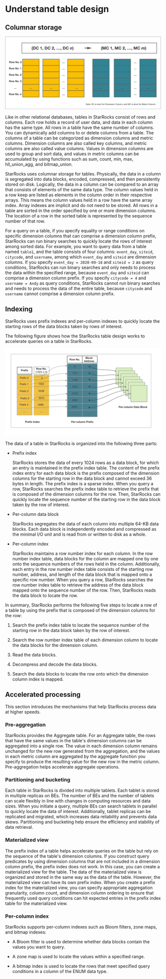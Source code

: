 # Understand table design

## Columnar storage

![Columnar Storage](../assets/3.1-1.png)

Like in other relational databases, tables in StarRocks consist of rows and columns. Each row holds a record of user data, and data in each column has the same type. All rows in a table have the same number of columns. You can dynamically add columns to or delete columns from a table. The columns of a table can be categorized as dimension columns and metric columns. Dimension columns are also called key columns, and metric columns are also called value columns. Values in dimension columns are used to group and sort data, and values in metric columns can be accumulated by using functions such as sum, count, min, max, hll_union_agg, and bitmap_union.

StarRocks uses columnar storage for tables. Physically, the data in a column is segregated into data blocks, encoded, compressed, and then persistently stored on disk. Logically, the data in a column can be compared to an array that consists of elements of the same data type. The column values held in a row keep are listed as elements in the column order in their respective arrays. This means the column values held in a row have the same array index. Array indexes are implicit and do not need to be stored. All rows in a table are sorted in the order specified by one or more dimension columns. The location of a row in the sorted table is represented by the sequence number of that row.

For a query on a table, if you specify equality or range conditions on specific dimension columns that can comprise a dimension column prefix, StarRocks can run binary searches to quickly locate the rows of interest among sorted data. For example, you want to query data from a table named `table1`, and the table consists of four columns: `event_day`, `siteid`, `citycode`, and `username`, among which `event_day` and `siteid` are dimension columns. If you specify `event_day = 2020-09-18` and `siteid = 2` as query conditions, StarRocks can run binary searches and only needs to process the data within the specified range, because `event_day` and `siteid` can comprise a dimension column prefix. If you specify `citycode = 4` and `username = Andy` as query conditions, StarRocks cannot run binary searches and needs to process the data of the entire table, because `citycode` and `username` cannot comprise a dimension column prefix.

## Indexing

StarRocks uses prefix indexes and per-column indexes to quickly locate the starting rows of the data blocks taken by rows of interest.

The following figure shows how the StarRocks table design works to accelerate queries on a table in StarRocks.

![Indexing Overview](../assets/3.1-2.png)

The data of a table in StarRocks is organized into the following three parts:

- Prefix index
  
  StarRocks stores the data of every 1024 rows as a data block, for which an entry is maintained in the prefix index table. The content of the prefix index entry for each data block is the prefix composed of the dimension columns for the starting row in the data block and cannot exceed 36 bytes in length. The prefix index is a sparse index. When you query a row, StarRocks searches the prefix index table to retrieve the prefix that is composed of the dimension columns for the row. Then, StarRocks can quickly locate the sequence number of the starting row in the data block taken by the row of interest.

- Per-column data block
  
  StarRocks segregates the data of each column into multiple 64-KB data blocks. Each data block is independently encoded and compressed as the minimal I/O unit and is read from or written to disk as a whole.

- Per-column index
  
  StarRocks maintains a row number index for each column. In the row number index table, data blocks for the column are mapped one by one onto the sequence numbers of the rows held in the column. Additionally, each entry in the row number index table consists of the starting row number, address, and length of the data block that is mapped onto a specific row number. When you query a row, StarRocks searches the row number index table to retrieve the address of the data block mapped onto the sequence number of the row. Then, StarRocks reads the data block to locate the row.

In summary, StarRocks performs the following five steps to locate a row of a table by using the prefix that is composed of the dimension columns for the row:

1. Search the prefix index table to locate the sequence number of the starting row in the data block taken by the row of interest.

2. Search the row number index table of each dimension column to locate the data blocks for the dimension column.

3. Read the data blocks.

4. Decompress and decode the data blocks.

5. Search the data blocks to locate the row onto which the dimension column index is mapped.

## Accelerated processing

This section introduces the mechanisms that help StarRocks process data at higher speeds.

### Pre-aggregation

StarRocks provides the Aggregate table. For an Aggregate table, the rows that have the same values in the table's dimension columns can be aggregated into a single row. The value in each dimension column remains unchanged for the new row generated from the aggregation, and the values in each metric column are aggregated by the aggregate function you specify to produce the resulting value for the new row in the metric column. Pre-aggregation helps accelerate aggregate operations.

### Partitioning and bucketing

Each table in StarRocks is divided into multiple tablets. Each tablet is stored in multiple replicas on BEs. The number of BEs and the number of tablets can scale flexibly in line with changes in computing resources and data sizes. When you initiate a query, multiple BEs can search tablets in parallel to quickly locate the data of interest. Additionally, tablet replicas can be replicated and migrated, which increases data reliability and prevents data skews. Partitioning and bucketing help ensure the efficiency and stability of data retrieval.

### Materialized view

The prefix index of a table helps accelerate queries on the table but rely on the sequence of the table's dimension columns. If you construct query predicates by using dimension columns that are not included in a dimension column prefix, the prefix index does not work. In this case, you can create a materialized view for the table. The data of the materialized view is organized and stored in the same way as the data of the table. However, the materialized view can have its own prefix index. When you create a prefix index for the materialized view, you can specify appropriate aggregation granularity, column count, and dimension column ordering to ensure that frequently used query conditions can hit expected entries in the prefix index table for the materialized view.

### Per-column index

StarRocks supports per-column indexes such as Bloom filters, zone maps, and bitmap indexes:

- A Bloom filter is used to determine whether data blocks contain the values you want to query.

- A zone map is used to locate the values within a specified range.

- A bitmap index is used to locate the rows that meet specified query conditions in a column of the ENUM data type.
